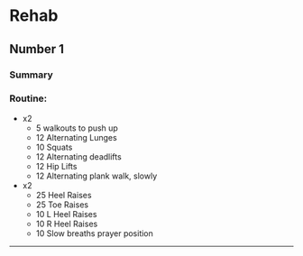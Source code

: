 # Rehab

## Number 1
### Summary

### Routine:

 * x2
   * 5 walkouts to push up
   * 12 Alternating Lunges
   * 10 Squats
   * 12 Alternating deadlifts
   * 12 Hip Lifts
   * 12 Alternating plank walk, slowly
 * x2
   * 25 Heel Raises
   * 25 Toe Raises
   * 10 L Heel Raises
   * 10 R Heel Raises
   * 10 Slow breaths prayer position
---

